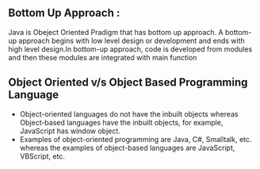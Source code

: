 ## Bottom Up Approach :
Java is Obeject Oriented Pradigm that has bottom up approach.
A bottom-up approach begins with low level design or development and ends with high level design.In bottom-up approach, code is developed from modules and then these modules are integrated with main function

## Object Oriented v/s Object Based Programming Language
- Object-oriented languages do not have the inbuilt objects whereas Object-based languages have the inbuilt objects, for example, JavaScript has window object.
- Examples of object-oriented programming are Java, C#, Smalltalk, etc. whereas the examples of object-based languages are JavaScript, VBScript, etc.
